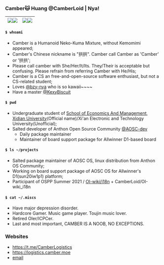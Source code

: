 ### Camber🐱 Huang @CamberLoid | Nya!

| <a href="https://github-readme-stats-one-bice.vercel.app/api?username=Camberloid&show_icons=true&include_all_commits=true&icon_color=FB7299&title_color=FB7299&hide_border=true&role=OWNER,ORGANIZATION_MEMBER#gh-light-mode-only"><img align="center" src="https://github-readme-stats-one-bice.vercel.app/api?username=Camberloid&show_icons=true&include_all_commits=true&icon_color=FB7299&title_color=FB7299&hide_border=true&role=OWNER,ORGANIZATION_MEMBER#gh-light-mode-only" /></a><a href="https://github-readme-stats-one-bice.vercel.app/api?username=Camberloid&bg_color=0d1117&text_color=FB7299&show_icons=true&include_all_commits=true&icon_color=FB7299&title_color=FB7299&hide_border=true&role=OWNER,ORGANIZATION_MEMBER#gh-dark-mode-only"><img align="center" src="https://github-readme-stats-one-bice.vercel.app/api?username=Camberloid&bg_color=0d1117&text_color=FB7299&show_icons=true&include_all_commits=true&icon_color=FB7299&title_color=FB7299&hide_border=true&role=OWNER,ORGANIZATION_MEMBER#gh-dark-mode-only" /></a> | <a href="https://github-readme-stats-one-bice.vercel.app/api/top-langs/?username=Camberloidlayout=compact&langs_count=8&include_all_commits=true&icon_color=FB7299&hide_border=true&title_color=FB7299&role=OWNER,ORGANIZATION_MEMBER#gh-light-mode-only"><img align="center" src="https://github-readme-stats-one-bice.vercel.app/api/top-langs/?username=Camberloid&layout=compact&langs_count=8&include_all_commits=true&icon_color=FB7299&hide_border=true&title_color=FB7299&role=OWNER,ORGANIZATION_MEMBER#gh-light-mode-only" /></a><a href="https://github-readme-stats-one-bice.vercel.app/api/top-langs/?username=Camberloid&bg_color=0d1117&text_color=FB7299&layout=compact&langs_count=8&include_all_commits=true&icon_color=FB7299&hide_border=true&title_color=FB7299&role=OWNER,ORGANIZATION_MEMBER#gh-dark-mode-only"><img align="center" src="https://github-readme-stats-one-bice.vercel.app/api/top-langs/?username=Camberloid&bg_color=0d1117&text_color=FB7299&layout=compact&langs_count=8&include_all_commits=true&icon_color=FB7299&hide_border=true&title_color=FB7299&role=OWNER,ORGANIZATION_MEMBER#gh-dark-mode-only" /></a> |
| ------------- | ------------- |

#### `$ whoami`
- Camber is a Humanoid Neko-Kuma Mixture, without Kemomimi appeared;
- Camber's Chinese nickname is "拱拱". Camber call Camber as 'Camber' or '拱拱';
- Please call camber with She/Her/It/Its. They/Their is acceptable but confusing. Please refrain from referring Camber with He/His;  
- Camber is a CS an free-and-open-source software enthusiast, but not a CS-related student;
- Loves [@bzy-nya](https://github.com/bzy-nya) who is so kawaii~~~~
- Have a master [@KexyBiscuit](https://github.com/KexyBiscuit)

#### `$ pwd`
- Undergraduate student of [School of Economics And Management](https://emsen.xidian.edu.cn/), [Xidian University](https://en.xidian.edu.cn)(Official name)/Xi'an Electronic and Technology University(Unofficial);
- Salted developer of Anthon Open Source Community [@AOSC-dev](https://github.com/aosc-dev)
  - Daily package maintainer 
  - Maintainer of board support package for Allwinner D1-based board

#### `$ ls ~/projects`
- Salted package maintainer of AOSC OS, linux distribution from Anthon OS Community;
- Working on board support package of AOSC OS for Allwinner's D1(sun20iw1p1) platform;
- Participant of OSPP Summer 2021 / [OI-wiki/i18n](https://github.com/oi-wiki/i18n) + CamberLoid/OI-wiki_i18n

#### `$ cat ~/.miscs`
- Have major depression disorder.
- Hardcore Gamer. Music game player. Toujin music lover.
- Retired OIer/ICPCer.
- Last and most important, CAMBER IS A NOOB, NO EXCEPTIONS.  
  
### Websites
- https://t.me/CamberLogistics
- https://logistics.camber.moe
- [email](mailto://camber@poi.science)
